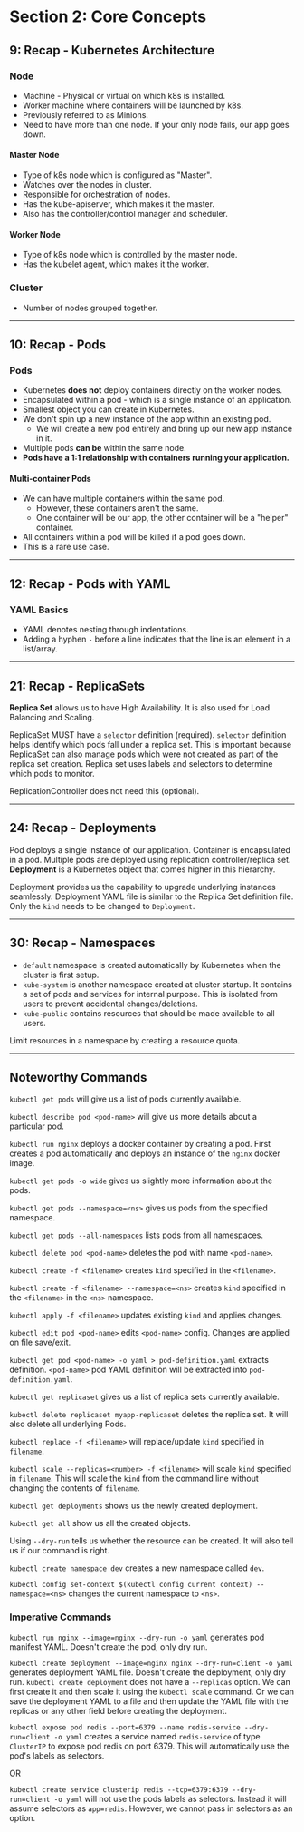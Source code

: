 # Section 2: Core Concepts

## 9: Recap - Kubernetes Architecture

### Node

- Machine - Physical or virtual on which k8s is installed.
- Worker machine where containers will be launched by k8s.
- Previously referred to as Minions.
- Need to have more than one node. If your only node fails, our app goes down.

#### Master Node

- Type of k8s node which is configured as "Master".
- Watches over the nodes in cluster.
- Responsible for orchestration of nodes.
- Has the kube-apiserver, which makes it the master.
- Also has the controller/control manager and scheduler.

#### Worker Node

- Type of k8s node which is controlled by the master node.
- Has the kubelet agent, which makes it the worker.

### Cluster

- Number of nodes grouped together.

---

## 10: Recap - Pods

### Pods

- Kubernetes **does not** deploy containers directly on the worker nodes.
- Encapsulated within a pod - which is a single instance of an application.
- Smallest object you can create in Kubernetes.
- We don't spin up a new instance of the app within an existing pod.
  - We will create a new pod entirely and bring up our new app instance in it.
- Multiple pods **can be** within the same node.
- **Pods have a 1:1 relationship with containers running your application.**

#### Multi-container Pods

- We can have multiple containers within the same pod.
  - However, these containers aren't the same.
  - One container will be our app, the other container will be a "helper" container.
- All containers within a pod will be killed if a pod goes down.
- This is a rare use case.

---

## 12: Recap - Pods with YAML

### YAML Basics

- YAML denotes nesting through indentations.
- Adding a hyphen `-` before a line indicates that the line is an element in a list/array.

---

## 21: Recap - ReplicaSets

**Replica Set** allows us to have High Availability.
It is also used for Load Balancing and Scaling.

ReplicaSet MUST have a `selector` definition (required).
`selector` definition helps identify which pods fall under a replica set.
This is important because ReplicaSet can also manage pods which were not
created as part of the replica set creation.
Replica set uses labels and selectors to determine which pods to monitor.

ReplicationController does not need this (optional).

---

## 24: Recap - Deployments

Pod deploys a single instance of our application.
Container is encapsulated in a pod.
Multiple pods are deployed using replication controller/replica set.
**Deployment** is a Kubernetes object that comes higher in this hierarchy.

Deployment provides us the capability to upgrade underlying instances seamlessly.
Deployment YAML file is similar to the Replica Set definition file.
Only the `kind` needs to be changed to `Deployment`.

---

## 30: Recap - Namespaces

- `default` namespace is created automatically by Kubernetes
when the cluster is first setup.
- `kube-system` is another namespace created at cluster startup.
It contains a set of pods and services for internal purpose.
This is isolated from users to prevent accidental changes/deletions.
- `kube-public` contains resources that should be made available to all users.

Limit resources in a namespace by creating a resource quota.

---

## Noteworthy Commands

`kubectl get pods` will give us a list of pods currently available.

`kubectl describe pod <pod-name>` will give us more details about a particular pod.

`kubectl run nginx` deploys a docker container by creating a pod.
First creates a pod automatically and deploys an instance of the `nginx` docker image.

`kubectl get pods -o wide` gives us slightly more information about the pods.

`kubectl get pods --namespace=<ns>` gives us pods from the specified namespace.

`kubectl get pods --all-namespaces` lists pods from all namespaces.

`kubectl delete pod <pod-name>` deletes the pod with name `<pod-name>`.

`kubectl create -f <filename>` creates `kind` specified in the `<filename>`.

`kubectl create -f <filename> --namespace=<ns>`
creates `kind` specified in the `<filename>` in the `<ns>` namespace.

`kubectl apply -f <filename>` updates existing `kind` and applies changes.

`kubectl edit pod <pod-name>` edits `<pod-name>` config.
Changes are applied on file save/exit.

`kubectl get pod <pod-name> -o yaml > pod-definition.yaml` extracts definition.
`<pod-name>` pod YAML definition will be extracted into `pod-definition.yaml`.

`kubectl get replicaset` gives us a list of replica sets currently available.

`kubectl delete replicaset myapp-replicaset` deletes the replica set.
It will also delete all underlying Pods.

`kubectl replace -f <filename>` will replace/update `kind` specified in `filename`.

`kubectl scale --replicas=<number> -f <filename>`
will scale `kind` specified in `filename`.
This will scale the `kind` from the command line without changing the contents
of `filename`.

`kubectl get deployments` shows us the newly created deployment.

`kubectl get all` show us all the created objects.

Using `--dry-run` tells us whether the resource can be created.
It will also tell us if our command is right.

`kubectl create namespace dev` creates a new namespace called `dev`.

`kubectl config set-context $(kubectl config current context) --namespace=<ns>`
changes the current namespace to `<ns>`.

### Imperative Commands

`kubectl run nginx --image=nginx --dry-run -o yaml`
generates pod manifest YAML.
Doesn't create the pod, only dry run.

`kubectl create deployment --image=nginx nginx --dry-run=client -o yaml`
generates deployment YAML file. Doesn't create the deployment, only dry run.
`kubectl create deployment` does not have a `--replicas` option.
We can first create it and then scale it using the `kubectl scale` command.
Or we can save the deployment YAML to a file
and then update the YAML file with the replicas or any other field
before creating the deployment.

`kubectl expose pod redis --port=6379 --name redis-service --dry-run=client -o yaml`
creates a service named `redis-service` of type `ClusterIP`
to expose pod redis on port 6379.
This will automatically use the pod's labels as selectors.

OR

`kubectl create service clusterip redis --tcp=6379:6379 --dry-run=client -o yaml`
will not use the pods labels as selectors.
Instead it will assume selectors as `app=redis`.
However, we cannot pass in selectors as an option.
